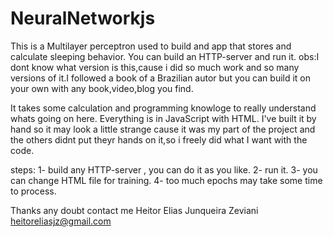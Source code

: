 # NeuralNetworkjs

This is a Multilayer perceptron used to build and app that stores and calculate sleeping behavior.
You can build an HTTP-server and run it.
obs:I dont know what version is this,cause i did so much work and so many versions of it.I followed a book of a Brazilian autor
but you can build it on your own with any book,video,blog you find.

It takes some calculation and programming knowloge to really understand whats going on here.
Everything is in JavaScript with HTML.
I've built it by hand so it may look a little strange cause it was my part of the project and the others didnt put theyr 
hands on it,so i freely did what I want with the code.


steps:
1- build any HTTP-server , you can do it as you like.
2- run it.
3- you can change HTML file for training.
4- too much epochs may take some time to process.

Thanks
any doubt contact me
Heitor Elias Junqueira Zeviani
heitoreliasjz@gmail.com
